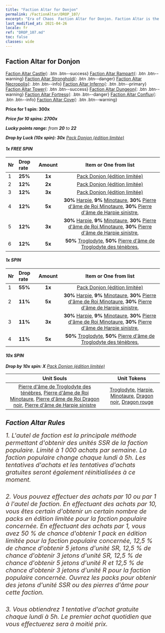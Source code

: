 ```yaml
---
title: "Faction Altar for Donjon"
permalink: /FactionAltar/DROP_107/
excerpt: "Era of Chaos  Faction Altar for Donjon. Faction Altar is the primary method for obtaining SSR units from the popular faction. Limited to 1,000 purchases each week. The popular faction changes at 05:00 every Monday. Purchase attempts and free purchase attempts will also reset then."
last_modified_at: 2021-04-26
locale: fr
ref: "DROP_107.md"
toc: false
classes: wide
---
```


##  Faction Altar for **Donjon**

  [Faction Altar Castle](/fr/FactionAltar/DROP_101/){: .btn .btn--success} [Faction Altar Rampart](/fr/FactionAltar/DROP_102/){: .btn .btn--warning} [Faction Altar Stronghold](/fr/FactionAltar/DROP_103/){: .btn .btn--danger} [Faction Altar Necropolis](/fr/FactionAltar/DROP_104/){: .btn .btn--info} [Faction Altar Inferno](/fr/FactionAltar/DROP_105/){: .btn .btn--primary} [Faction Altar Tower](/fr/FactionAltar/DROP_106/){: .btn .btn--success} [Faction Altar Dungeon](/fr/FactionAltar/DROP_107/){: .btn .btn--warning} [Faction Altar Fortress](/fr/FactionAltar/DROP_108/){: .btn .btn--danger} [Faction Altar Conflux](/fr/FactionAltar/DROP_109/){: .btn .btn--info} [Faction Altar Cove](/fr/FactionAltar/DROP_112/){: .btn .btn--warning} 

  **Price for 1 spin: 300x** <i class="fas fa-gem"/>

  **Price for 10 spins: 2700x** <i class="fas fa-gem"/>

  **Lucky points range:** from **20** to **22**

  **Drop by Luck (10x spin): 30x** [Pack Donjon (édition limitée)](/ItemsFR/con_2107/)

####  1x FREE SPIN 

  |    Nr    |  Drop rate  |  Amount   |   Item or One from list  |
  |:---------|:------------|:---------:|:------------------------:|
  | 1 | **25%** | **1x** | [Pack Donjon (édition limitée)](/ItemsFR/con_2107/) |
  | 2 | **12%** | **2x** | [Pack Donjon (édition limitée)](/ItemsFR/con_2107/) |
  | 3 | **12%** | **3x** | [Pack Donjon (édition limitée)](/ItemsFR/con_2107/) |
  | 4 | **12%** | **5x** |  **30%** [Harpie](/ItemsFR/unt_245/),  **9%** [Minotaure](/ItemsFR/unt_248/),  **30%** [Pierre d'âme de Roi Minotaure](/ItemsFR/unt_332/),  **30%** [Pierre d'âme de Harpie sinistre](/ItemsFR/unt_329/),  |
  | 5 | **12%** | **3x** |  **30%** [Harpie](/ItemsFR/unt_245/),  **9%** [Minotaure](/ItemsFR/unt_248/),  **30%** [Pierre d'âme de Roi Minotaure](/ItemsFR/unt_332/),  **30%** [Pierre d'âme de Harpie sinistre](/ItemsFR/unt_329/),  |
  | 6 | **12%** | **5x** |  **50%** [Troglodyte](/ItemsFR/unt_244/),  **50%** [Pierre d'âme de Troglodyte des ténèbres](/ItemsFR/unt_328/),  |


####  1x SPIN 

  |    Nr    |  Drop rate  |  Amount   |   Item or One from list  |
  |:---------|:------------|:---------:|:------------------------:|
  | 1 | **55%** | **1x** | [Pack Donjon (édition limitée)](/ItemsFR/con_2107/) |
  | 2 | **11%** | **5x** |  **30%** [Harpie](/ItemsFR/unt_245/),  **9%** [Minotaure](/ItemsFR/unt_248/),  **30%** [Pierre d'âme de Roi Minotaure](/ItemsFR/unt_332/),  **30%** [Pierre d'âme de Harpie sinistre](/ItemsFR/unt_329/),  |
  | 3 | **11%** | **3x** |  **30%** [Harpie](/ItemsFR/unt_245/),  **9%** [Minotaure](/ItemsFR/unt_248/),  **30%** [Pierre d'âme de Roi Minotaure](/ItemsFR/unt_332/),  **30%** [Pierre d'âme de Harpie sinistre](/ItemsFR/unt_329/),  |
  | 4 | **11%** | **5x** |  **50%** [Troglodyte](/ItemsFR/unt_244/),  **50%** [Pierre d'âme de Troglodyte des ténèbres](/ItemsFR/unt_328/),  |


####  10x SPIN 

  **Drop by 10x spin: X** [Pack Donjon (édition limitée)](/ItemsFR/con_2107/)

  |    Unit Souls    |  Unit Tokens  |
  |:----------------:|:-------------:|
  | [Pierre d'âme de Troglodyte des ténèbres](/ItemsFR/unt_328/), [Pierre d'âme de Roi Minotaure](/ItemsFR/unt_332/), [Pierre d'âme de Roi Dragon noir](/ItemsFR/unt_334/), [Pierre d'âme de Harpie sinistre](/ItemsFR/unt_329/) | [Troglodyte](/ItemsFR/unt_244/), [Harpie](/ItemsFR/unt_245/), [Minotaure](/ItemsFR/unt_248/), [Dragon noir](/ItemsFR/unt_250/), [Dragon rouge](/ItemsFR/unt_251/) |



## Faction Altar Rules

  <span style="color: #3c2a1e;font-size:20px">1. L'autel de faction est la principale méthode permettant d'obtenir des unités SSR de la faction populaire. Limité à 1 000 achats par semaine. La faction populaire change chaque lundi à 5h. Les tentatives d'achats et les tentatives d'achats gratuites seront également réinitialisées à ce moment. </span><br/>

<br/>  <span style="color: #3c2a1e;font-size:20px">2. Vous pouvez effectuer des achats par 10 ou par 1 à l'autel de faction. En effectuant des achats par 10, vous êtes certain d'obtenir un certain nombre de packs en édition limitée pour la faction populaire concernée. En effectuant des achats par 1, vous avez 50 % de chance d'obtenir 1 pack en édition limitée pour la faction populaire concernée, 12,5 % de chance d'obtenir 5 jetons d'unité SR, 12,5 % de chance d'obtenir 3 jetons d'unité SR, 12,5 % de chance d'obtenir 5 jetons d'unité R et 12,5 % de chance d'obtenir 3 jetons d'unité R pour la faction populaire concernée. Ouvrez les packs pour obtenir des jetons d'unité SSR ou des pierres d'âme pour cette faction.</span><br/>

<br/>  <span style="color: #3c2a1e;font-size:20px">3. Vous obtiendrez 1 tentative d'achat gratuite chaque lundi à 5h. Le premier achat quotidien que vous effectuerez sera à moitié prix.</span><br/>

<br/>